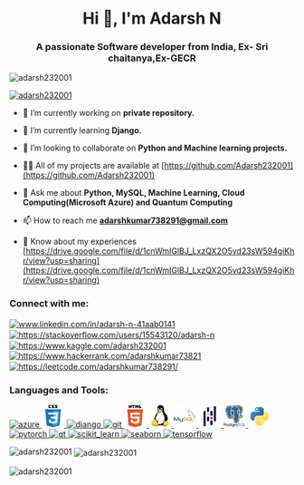 <h1 align="center">Hi 👋, I'm Adarsh N</h1>
<h3 align="center">A passionate Software developer from India, Ex- Sri chaitanya,Ex-GECR</h3>

<p align="left"> <img src="https://komarev.com/ghpvc/?username=adarsh232001&label=Profile%20views&color=0e75b6&style=flat" alt="adarsh232001" /> </p>

<p align="left"> <a href="https://github.com/ryo-ma/github-profile-trophy"><img src="https://github-profile-trophy.vercel.app/?username=adarsh232001" alt="adarsh232001" /></a> </p>

- 🔭 I’m currently working on **private repository.**

- 🌱 I’m currently learning **Django.**

- 👯 I’m looking to collaborate on **Python and Machine learning projects.**

- 👨‍💻 All of my projects are available at [https://github.com/Adarsh232001](https://github.com/Adarsh232001)

- 💬 Ask me about **Python, MySQL, Machine Learning, Cloud Computing(Microsoft Azure) and Quantum Computing**

- 📫 How to reach me **adarshkumar738291@gmail.com**

- 📄 Know about my experiences [https://drive.google.com/file/d/1cnWmIGlBJ_LxzQX2O5vd23sW594giKhr/view?usp=sharing](https://drive.google.com/file/d/1cnWmIGlBJ_LxzQX2O5vd23sW594giKhr/view?usp=sharing)

<h3 align="left">Connect with me:</h3>
<p align="left">
<a href="https://linkedin.com/in/www.linkedin.com/in/adarsh-n-41aab0141" target="blank"><img align="center" src="https://raw.githubusercontent.com/rahuldkjain/github-profile-readme-generator/master/src/images/icons/Social/linked-in-alt.svg" alt="www.linkedin.com/in/adarsh-n-41aab0141" height="30" width="40" /></a>
<a href="https://stackoverflow.com/users/https://stackoverflow.com/users/15543120/adarsh-n" target="blank"><img align="center" src="https://raw.githubusercontent.com/rahuldkjain/github-profile-readme-generator/master/src/images/icons/Social/stack-overflow.svg" alt="https://stackoverflow.com/users/15543120/adarsh-n" height="30" width="40" /></a>
<a href="https://kaggle.com/https://www.kaggle.com/adarsh232001" target="blank"><img align="center" src="https://raw.githubusercontent.com/rahuldkjain/github-profile-readme-generator/master/src/images/icons/Social/kaggle.svg" alt="https://www.kaggle.com/adarsh232001" height="30" width="40" /></a>
<a href="https://www.hackerrank.com/https://www.hackerrank.com/adarshkumar73821" target="blank"><img align="center" src="https://raw.githubusercontent.com/rahuldkjain/github-profile-readme-generator/master/src/images/icons/Social/hackerrank.svg" alt="https://www.hackerrank.com/adarshkumar73821" height="30" width="40" /></a>
<a href="https://www.leetcode.com/https://leetcode.com/adarshkumar738291/" target="blank"><img align="center" src="https://raw.githubusercontent.com/rahuldkjain/github-profile-readme-generator/master/src/images/icons/Social/leet-code.svg" alt="https://leetcode.com/adarshkumar738291/" height="30" width="40" /></a>
</p>

<h3 align="left">Languages and Tools:</h3>
<p align="left"> <a href="https://azure.microsoft.com/en-in/" target="_blank" rel="noreferrer"> <img src="https://www.vectorlogo.zone/logos/microsoft_azure/microsoft_azure-icon.svg" alt="azure" width="40" height="40"/> </a> <a href="https://www.w3schools.com/css/" target="_blank" rel="noreferrer"> <img src="https://raw.githubusercontent.com/devicons/devicon/master/icons/css3/css3-original-wordmark.svg" alt="css3" width="40" height="40"/> </a> <a href="https://www.djangoproject.com/" target="_blank" rel="noreferrer"> <img src="https://cdn.worldvectorlogo.com/logos/django.svg" alt="django" width="40" height="40"/> </a> <a href="https://git-scm.com/" target="_blank" rel="noreferrer"> <img src="https://www.vectorlogo.zone/logos/git-scm/git-scm-icon.svg" alt="git" width="40" height="40"/> </a> <a href="https://www.w3.org/html/" target="_blank" rel="noreferrer"> <img src="https://raw.githubusercontent.com/devicons/devicon/master/icons/html5/html5-original-wordmark.svg" alt="html5" width="40" height="40"/> </a> <a href="https://www.linux.org/" target="_blank" rel="noreferrer"> <img src="https://raw.githubusercontent.com/devicons/devicon/master/icons/linux/linux-original.svg" alt="linux" width="40" height="40"/> </a> <a href="https://www.mysql.com/" target="_blank" rel="noreferrer"> <img src="https://raw.githubusercontent.com/devicons/devicon/master/icons/mysql/mysql-original-wordmark.svg" alt="mysql" width="40" height="40"/> </a> <a href="https://pandas.pydata.org/" target="_blank" rel="noreferrer"> <img src="https://raw.githubusercontent.com/devicons/devicon/2ae2a900d2f041da66e950e4d48052658d850630/icons/pandas/pandas-original.svg" alt="pandas" width="40" height="40"/> </a> <a href="https://www.postgresql.org" target="_blank" rel="noreferrer"> <img src="https://raw.githubusercontent.com/devicons/devicon/master/icons/postgresql/postgresql-original-wordmark.svg" alt="postgresql" width="40" height="40"/> </a> <a href="https://www.python.org" target="_blank" rel="noreferrer"> <img src="https://raw.githubusercontent.com/devicons/devicon/master/icons/python/python-original.svg" alt="python" width="40" height="40"/> </a> <a href="https://pytorch.org/" target="_blank" rel="noreferrer"> <img src="https://www.vectorlogo.zone/logos/pytorch/pytorch-icon.svg" alt="pytorch" width="40" height="40"/> </a> <a href="https://www.qt.io/" target="_blank" rel="noreferrer"> <img src="https://upload.wikimedia.org/wikipedia/commons/0/0b/Qt_logo_2016.svg" alt="qt" width="40" height="40"/> </a> <a href="https://scikit-learn.org/" target="_blank" rel="noreferrer"> <img src="https://upload.wikimedia.org/wikipedia/commons/0/05/Scikit_learn_logo_small.svg" alt="scikit_learn" width="40" height="40"/> </a> <a href="https://seaborn.pydata.org/" target="_blank" rel="noreferrer"> <img src="https://seaborn.pydata.org/_images/logo-mark-lightbg.svg" alt="seaborn" width="40" height="40"/> </a> <a href="https://www.tensorflow.org" target="_blank" rel="noreferrer"> <img src="https://www.vectorlogo.zone/logos/tensorflow/tensorflow-icon.svg" alt="tensorflow" width="40" height="40"/> </a> </p>

<p><img align="left" src="https://github-readme-stats.vercel.app/api/top-langs?username=adarsh232001&show_icons=true&locale=en&layout=compact" alt="adarsh232001" /></p>

<p>&nbsp;<img align="center" src="https://github-readme-stats.vercel.app/api?username=adarsh232001&show_icons=true&locale=en" alt="adarsh232001" /></p>

<p><img align="center" src="https://github-readme-streak-stats.herokuapp.com/?user=adarsh232001&" alt="adarsh232001" /></p>

